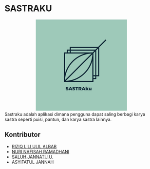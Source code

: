 # SASTRAKU

<center>
<img src="./logo.png" height=300></center>
Sastraku adalah aplikasi dimana pengguna dapat saling berbagi karya sastra seperti puisi, pantun, dan karya sastra lainnya.


## Kontributor

- [RIZIQ LILI ULIL ALBAB](https://github.com/AlbabRiziq)
- [NURI NAFISAH RAMADHANI](https://github.com/nurinafisah)
- [SALUH JANNATU U.](https://github.com/saluhju)
- ASYIFATUL JANNAH
